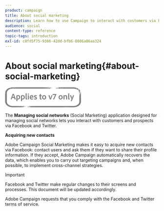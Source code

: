 ```yaml
---
product: campaign
title: About social marketing
description: Learn how to use Campaign to interact with customers via Facebook and Twitter
audience: social
content-type: reference
topic-tags: introduction
exl-id: c8fd5f75-9386-42dd-bfb6-8086a86aa324
---
```

# About social marketing{#about-social-marketing}

![](../../assets/v7-only.svg)

The **Managing social networks** (Social Marketing) application designed for managing social networks lets you interact with customers and prospects via Facebook and Twitter.

**Acquiring new contacts**

Adobe Campaign Social Marketing makes it easy to acquire new contacts via Facebook: contact users and ask them if they want to share their profile information. If they accept, Adobe Campaign automatically recovers the data, which enables you to carry out targeting campaigns and, when possible, to implement cross-channel strategies.

>[!IMPORTANT]
>
>Facebook and Twitter make regular changes to their screens and processes. This document will be updated accordingly.
>
>Adobe Campaign requests that you comply with the Facebook and Twitter terms of service.
